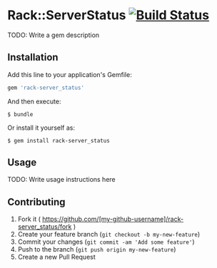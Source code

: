 # Rack::ServerStatus [![Build Status](https://travis-ci.org/SpringMT/rack-server_status.svg?branch=master)](https://travis-ci.org/SpringMT/rack-server_status)

TODO: Write a gem description

## Installation

Add this line to your application's Gemfile:

```ruby
gem 'rack-server_status'
```

And then execute:

    $ bundle

Or install it yourself as:

    $ gem install rack-server_status

## Usage

TODO: Write usage instructions here

## Contributing

1. Fork it ( https://github.com/[my-github-username]/rack-server_status/fork )
2. Create your feature branch (`git checkout -b my-new-feature`)
3. Commit your changes (`git commit -am 'Add some feature'`)
4. Push to the branch (`git push origin my-new-feature`)
5. Create a new Pull Request
